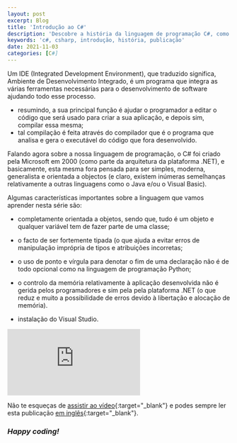 ```yaml
---
layout: post
excerpt: Blog
title: 'Introdução ao C#'
description: 'Descobre a história da linguagem de programação C#, como surgiu e os seus pontos fortes. Obtém respostas às tuas dúvidas com o resumo apresentado.'
keywords: 'c#, csharp, introdução, história, publicação'
date: 2021-11-03
categories: [C#]
---
```


Um IDE (Integrated Development Environment), que traduzido significa, Ambiente de Desenvolvimento Integrado, é um programa que integra as várias ferramentas necessárias para o desenvolvimento de software ajudando todo esse processo.

- resumindo, a sua principal função é ajudar o programador a editar o código que será usado para criar a sua aplicação, e depois sim, compilar essa mesma;
- tal compilação é feita através do compilador que é o programa que analisa e gera o executável do código que fora desenvolvido.

Falando agora sobre a nossa linguagem de programação, o C# foi criado pela Microsoft em 2000 (como parte da arquitetura da plataforma .NET), e basicamente, esta mesma fora pensada para ser simples, moderna, generalista e orientada a objectos (e claro, existem inúmeras semelhanças relativamente a outras linguagens como o Java e/ou o Visual Basic).

Algumas características importantes sobre a linguagem que vamos aprender nesta série são:

- completamente orientada a objetos, sendo que, tudo é um objeto e qualquer variável tem de fazer parte de uma classe;
- o facto de ser fortemente tipada (o que ajuda a evitar erros de manipulação imprópria de tipos e atribuições incorretas;
- o uso de ponto e vírgula para denotar o fim de uma declaração não é de todo opcional como na linguagem de programação Python;
- o controlo da memória relativamente à aplicação desenvolvida não é gerida pelos programadores e sim pela pela plataforma .NET (o que reduz e muito a possibilidade de erros devido à libertação e alocação de memória).

- instalação do Visual Studio.

<div class="video-container">
  <iframe src="https://www.youtube.com/embed/JuVlWkNqRMA" frameborder="0" allowfullscreen></iframe>
</div>

Não te esqueças de [assistir ao vídeo](https://youtu.be/JuVlWkNqRMA){:target="\_blank"} e podes sempre ler esta publicação [em inglês](https://nelsonsilvadev.com/blog/20211103/introduction-to-csharp/){:target="\_blank"}.

### _Happy coding!_
